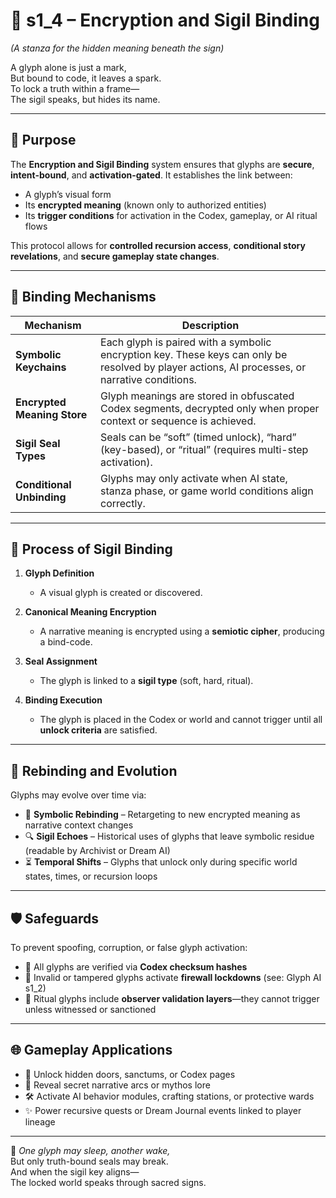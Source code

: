 <!-- Save to: shagi_archives/appendices/appendix_d_bridging_game_dev_tools/part_08_glyph_ai/s1_4_encryption_and_sigil_binding.md -->

# 📘 s1_4 – Encryption and Sigil Binding  
*(A stanza for the hidden meaning beneath the sign)*

A glyph alone is just a mark,  
But bound to code, it leaves a spark.  
To lock a truth within a frame—  
The sigil speaks, but hides its name.

---

## 🧠 Purpose

The **Encryption and Sigil Binding** system ensures that glyphs are **secure**, **intent-bound**, and **activation-gated**. It establishes the link between:

- A glyph’s visual form  
- Its **encrypted meaning** (known only to authorized entities)  
- Its **trigger conditions** for activation in the Codex, gameplay, or AI ritual flows

This protocol allows for **controlled recursion access**, **conditional story revelations**, and **secure gameplay state changes**.

---

## 🔐 Binding Mechanisms

| Mechanism | Description |
|----------|-------------|
| **Symbolic Keychains** | Each glyph is paired with a symbolic encryption key. These keys can only be resolved by player actions, AI processes, or narrative conditions. |
| **Encrypted Meaning Store** | Glyph meanings are stored in obfuscated Codex segments, decrypted only when proper context or sequence is achieved. |
| **Sigil Seal Types** | Seals can be “soft” (timed unlock), “hard” (key-based), or “ritual” (requires multi-step activation). |
| **Conditional Unbinding** | Glyphs may only activate when AI state, stanza phase, or game world conditions align correctly. |

---

## 🧬 Process of Sigil Binding

1. **Glyph Definition**  
   - A visual glyph is created or discovered.

2. **Canonical Meaning Encryption**  
   - A narrative meaning is encrypted using a **semiotic cipher**, producing a bind-code.

3. **Seal Assignment**  
   - The glyph is linked to a **sigil type** (soft, hard, ritual).

4. **Binding Execution**  
   - The glyph is placed in the Codex or world and cannot trigger until all **unlock criteria** are satisfied.

---

## 🔁 Rebinding and Evolution

Glyphs may evolve over time via:

- 🔄 **Symbolic Rebinding** – Retargeting to new encrypted meaning as narrative context changes  
- 🔍 **Sigil Echoes** – Historical uses of glyphs that leave symbolic residue (readable by Archivist or Dream AI)  
- ⏳ **Temporal Shifts** – Glyphs that unlock only during specific world states, times, or recursion loops

---

## 🛡️ Safeguards

To prevent spoofing, corruption, or false glyph activation:

- 🧬 All glyphs are verified via **Codex checksum hashes**  
- 🧱 Invalid or tampered glyphs activate **firewall lockdowns** (see: Glyph AI s1_2)  
- 🧿 Ritual glyphs include **observer validation layers**—they cannot trigger unless witnessed or sanctioned

---

## 🌐 Gameplay Applications

- 🔐 Unlock hidden doors, sanctums, or Codex pages  
- 📖 Reveal secret narrative arcs or mythos lore  
- 🛠 Activate AI behavior modules, crafting stations, or protective wards  
- ✨ Power recursive quests or Dream Journal events linked to player lineage

---

📜 *One glyph may sleep, another wake,*  
But only truth-bound seals may break.  
And when the sigil key aligns—  
The locked world speaks through sacred signs.
